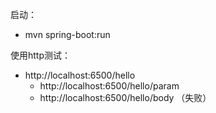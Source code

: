 启动：
- mvn spring-boot:run

使用http测试：
- http://localhost:6500/hello
  - http://localhost:6500/hello/param
  - http://localhost:6500/hello/body （失败）